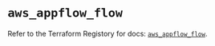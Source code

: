 # `aws_appflow_flow`

Refer to the Terraform Registory for docs: [`aws_appflow_flow`](https://registry.terraform.io/providers/hashicorp/aws/5.25.0/docs/resources/appflow_flow).
